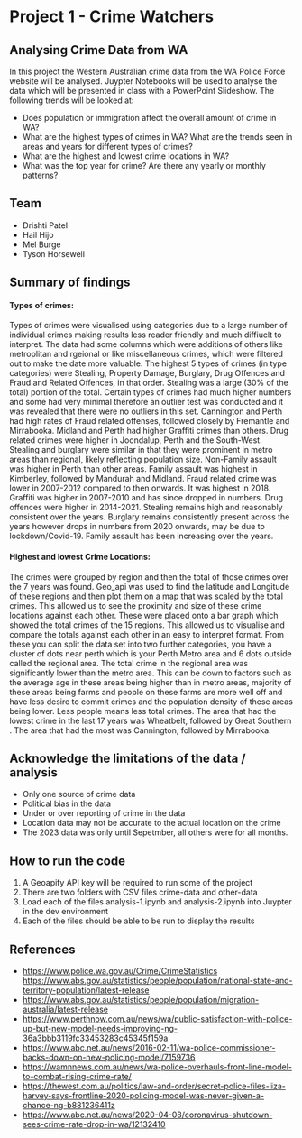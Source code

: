 # Project 1 - Crime Watchers

## Analysing Crime Data from WA

In this project the Western Australian crime data from the WA Police Force website will be analysed. Juypter Notebooks will be used to analyse the data which will be presented in class with a PowerPoint Slideshow. The following trends will be looked at:

* Does population or immigration affect the overall amount of crime in WA?
* What are the highest types of crimes in WA? What are the trends seen in areas and years for different types of crimes?
* What are the highest and lowest crime locations in WA?
* What was the top year for crime? Are there any yearly or monthly patterns?

## Team

* Drishti Patel
* Hail Hijo
* Mel Burge
* Tyson Horsewell

## Summary of findings

#### Types of crimes: 
Types of crimes were visualised using categories due to a large number of individual crimes making results less reader friendly and much diffiuclt to interpret. The data had some columns which were additions of others like metroplitan and rgeional or like miscellaneous crimes, which were filtered out to make the date more valuable. The highest 5 types of crimes (in type categories) were Stealing, Property Damage, Burglary, Drug Offences and Fraud and Related Offences, in that order. Stealing was a large (30% of the total) portion of the total. Certain types of crimes had much higher numbers and some had very minimal therefore an outlier test was conducted and it was revealed that there were no outliers in this set. Cannington and Perth had high rates of Fraud related offenses, followed closely by Fremantle and Mirrabooka. Midland and Perth had higher Graffiti crimes than others. Drug related crimes were higher in Joondalup, Perth and the South-West. Stealing and burglary were similar in that they were prominent in metro areas than regional, likely reflecting population size. Non-Family assault was higher in Perth than other areas.
Family assault was highest in Kimberley, followed by Mandurah and Midland. Fraud related crime was lower in 2007-2012 compared to then onwards. It was highest in 2018. Graffiti was higher in 2007-2010 and has since dropped in numbers. Drug offences were higher in 2014-2021.
Stealing remains high and reasonably consistent over the years. Burglary remains consistently present across the years however drops in numbers from 2020 onwards, may be due to lockdown/Covid-19. Family assault has been increasing over the years.

#### Highest and lowest Crime Locations:
The crimes were grouped by region and then the total of those crimes over the 7 years was found. Geo_api was used to find the latitude and Longitude of these regions and then plot them on a map that was scaled by the total crimes. This allowed us to see the proximity and size of these crime locations against each other. These were placed onto a bar graph which showed the total crimes of the 15 regions. This allowed us to visualise and compare the totals against each other in an easy to interpret format. From these you can split the data set into two further categories, you have a cluster of dots near perth which is your Perth Metro area and 6 dots outside called the regional area. The total crime in the regional area was significantly lower than the metro area. This can be down to factors such as the average age in these areas being higher than in metro areas, majority of these areas being farms and people on these farms are more well off and have less desire to commit crimes and the population density of these areas being lower. Less people means less total crimes. The area that had the lowest crime in the last 17 years was Wheatbelt, followed by Great Southern . The area that had the most was Cannington, followed by Mirrabooka.



## Acknowledge the limitations of the data / analysis

*	Only one source of crime data
*	Political bias in the data
*	Under or over reporting of crime in the data
*	Location data may not be accurate to the actual location on the crime
*	The 2023 data was only until Sepetmber, all others were for all months.

## How to run the code

1. A Geoapify API key will be required to run some of the project
2. There are two folders with CSV files crime-data and other-data
3. Load each of the files analysis-1.ipynb and analysis-2.ipynb into Juypter in the dev environment
4. Each of the files should be able to be run to display the results

## References

* https://www.police.wa.gov.au/Crime/CrimeStatistics https://www.abs.gov.au/statistics/people/population/national-state-and-territory-population/latest-release
* https://www.abs.gov.au/statistics/people/population/migration-australia/latest-release
* https://www.perthnow.com.au/news/wa/public-satisfaction-with-police-up-but-new-model-needs-improving-ng-36a3bbb3119fc33453283c45345f159a 
* https://www.abc.net.au/news/2016-02-11/wa-police-commissioner-backs-down-on-new-policing-model/7159736
* https://wamnnews.com.au/news/wa-police-overhauls-front-line-model-to-combat-rising-crime-rate/
* https://thewest.com.au/politics/law-and-order/secret-police-files-liza-harvey-says-frontline-2020-policing-model-was-never-given-a-chance-ng-b881236411z
* https://www.abc.net.au/news/2020-04-08/coronavirus-shutdown-sees-crime-rate-drop-in-wa/12132410

